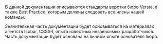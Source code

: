В данной документации описываются стандарты верстки бюро Versta, а также Best Practice, которым должны следовать все члены нашей команды.

Значительная часть документации будет основываться на материалах агентств Isobar, CSSSR, опыта известных независимых разработчиков. Часть документации будет основана на личном опыте основателя бюро.

